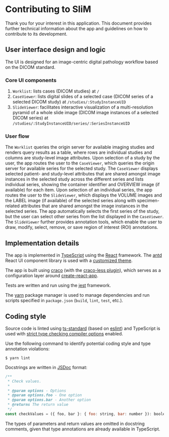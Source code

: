 # Contributing to SliM

Thank you for your interest in this application.
This document provides further technical information about the app and guidelines on how to contribute to its development.

## User interface design and logic

The UI is designed for an image-centric digital pathology workflow based on the DICOM standard.

### Core UI components

1. `Worklist`: lists cases (DICOM studies) at `/`
2. `CaseViewer`: lists digital slides of a selected case (DICOM series of a selected DICOM study) at `/studies/:StudyInstanceUID`
3. `SlideViewer`: facilitates interactive visualization of a multi-resolution pyramid of a whole slide image (DICOM image instances of a selected DICOM series) at `/studies/:StudyInstanceUID/series/:SeriesInstanceUID`

### User flow

The `Worklist` queries the origin server for available imaging studies and renders query results as a table, where rows are individual studies and columns are study-level image attributes.
Upon selection of a study by the user, the app routes the user to the `CaseViewer`, which queries the origin server for available series for the selected study.
The `CaseViewer` displays selected patient- and study-level attributes that are shared amongst image instances in the selected study across the different series and lists individual series, showing the container identifier and OVERVIEW image (if available) for each item.
Upon selection of an individual series, the app routes the user to the `SlideViewer`, which displays the VOLUME images and the LABEL image (if available) of the selected series along with specimen-related attributes that are shared amongst the image instances in the selected series.
The app automatically selects the first series of the study, but the user can select other series from the list displayed in the `CaseViewer`.
The `SlideViewer` further provides annotation tools, which enable the user to draw, modify, select, remove, or save region of interest (ROI) annotations.

## Implementation details

The app is implemented in [TypeScript](https://www.typescriptlang.org/) using the [React](https://reactjs.org/) framework.
The [antd](https://ant.design/https://ant.design/) React UI component library is used with a [customized theme](https://ant.design/docs/react/customize-theme).

The app is built using [craco](https://github.com/gsoft-inc/craco) (with the [craco-less plugin](https://github.com/DocSpring/craco-less)), which serves as a configuration layer around [create-react-app](https://github.com/facebook/create-react-app/).

Tests are written and run using the [jest](https://jestjs.io/) framework.

The [yarn](https://yarnpkg.com/) package manager is used to manage dependencies and run scripts specified in `package.json` (`build`, `lint`, `test`, etc.).

## Coding style

Source code is linted using [ts-standard](https://github.com/standard/ts-standard) (based on [eslint](https://eslint.org/)) and TypeScript is used with [strict type checking compiler options](https://www.typescriptlang.org/tsconfig#Strict_Type_Checking_Options_6173) enabled.

Use the following command to identify potential coding style and type annotation violations:

    $ yarn lint


Docstrings are written in [JSDoc](https://jsdoc.app/) format:

```js
/**
 * Check values.
 *
 * @param options - Options
 * @param options.foo - One option
 * @param options.bar - Another option
 * @returns The return value
 */
const checkValues = ({ foo, bar }: { foo: string, bar: number }): boolean => {}
```

The types of parameters and return values are omitted in docstring comments, given that type annotations are already available in TypeScript.
